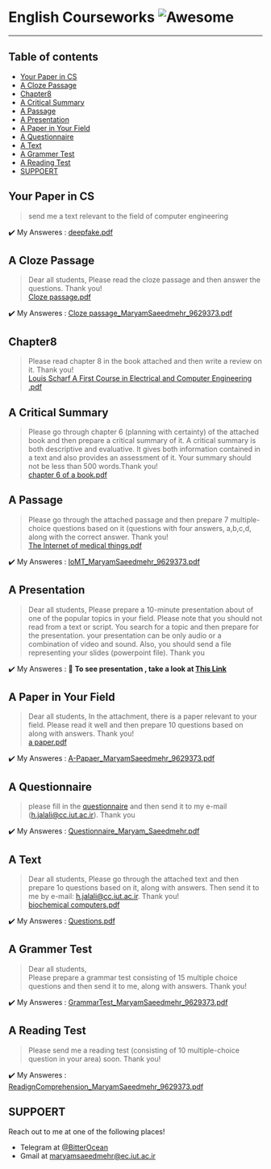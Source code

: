 # **English Courseworks** ![Awesome](https://cdn.rawgit.com/sindresorhus/awesome/d7305f38d29fed78fa85652e3a63e154dd8e8829/media/badge.svg)  

---
## **Table of contents**
- [Your Paper in CS](#Your-Paper-in-CS)
- [A Cloze Passage](#A-Cloze-Passage)
- [Chapter8](#Chapter8)
- [A Critical Summary](#A-Critical-Summary)
- [A Passage](#A-Passage)
- [A Presentation](#A-Presentation)
- [A Paper in Your Field](#A-Paper-in-Your-Field)
- [A Questionnaire](#A-Questionnaire)
- [A Text](#A-Text)
- [A Grammer Test](#A-Grammer-Test)
- [A Reading Test](#A-Reading-Test)
- [SUPPOERT](#SUPPOERT)


## **Your Paper in CS**  
> send me a text relevant to the field of computer engineering 

:heavy_check_mark: My Answeres : [deepfake.pdf](https://github.com/BitterOcean/IUT/files/4335498/deepfake.pdf)

## **A Cloze Passage**  
> Dear all students,
> Please read the cloze passage and then answer the questions. Thank you!  
> [Cloze passage.pdf](https://github.com/BitterOcean/IUT/files/4706228/Cloze.passage.pdf)  

:heavy_check_mark: My Answeres : [Cloze passage_MaryamSaeedmehr_9629373.pdf](https://github.com/BitterOcean/IUT/files/4859717/Cloze.passage_MaryamSaeedmehr_9629373.pdf)



## **Chapter8**  
> Please read chapter 8 in the book attached and then write a review on it. Thank you!  
> [Louis Scharf A First Course in Electrical and Computer Engineering  .pdf](https://github.com/BitterOcean/IUT/files/4706226/Louis.Scharf.A.First.Course.in.Electrical.and.Computer.Engineering.pdf)


## **A Critical Summary**
> Please go through chapter 6 (planning with certainty) of the attached book and then prepare a critical summary of it. A critical summary is both descriptive and evaluative. It gives both information contained in a text and also provides an assessment of it. Your summary should not be less than 500 words.Thank you!  
> [chapter 6 of a book.pdf](https://github.com/BitterOcean/IUT/files/4706225/chapter.6.of.a.book.pdf)


## **A Passage**
> Please go through the attached passage and then prepare 7 multiple-choice questions based on it (questions with four answers, a,b,c,d, along with the correct answer. Thank you!  
> [The Internet of medical things.pdf](https://github.com/BitterOcean/IUT/files/4706223/The.Internet.of.medical.things.pdf)  

:heavy_check_mark: My Answeres : [IoMT_MaryamSaeedmehr_9629373.pdf](https://github.com/BitterOcean/IUT/files/4868557/IoMT_MaryamSaeedmehr_9629373.pdf)



## **A Presentation**
> Dear all students,
> Please prepare a 10-minute presentation about of one of the popular topics in your field. Please note that you should not read from a text or script.  You search for a topic and then prepare for the presentation. your presentation can be  only audio or a combination of video and sound. Also, you should send a file representing your slides (powerpoint file). Thank you   

:heavy_check_mark: My Answeres : :movie_camera: **To see presentation , take a look at <a href="">This Link</a>**



## **A Paper in Your Field**  
> Dear all students,
> In the attachment, there is a paper relevant to your field. Please read it well and then prepare 10 questions based on along with answers. Thank you!  
> [a paper.pdf](https://github.com/BitterOcean/IUT/files/4706221/a.paper.pdf)  

:heavy_check_mark: My Answeres : [A-Papaer_MaryamSaeedmehr_9629373.pdf](https://github.com/BitterOcean/IUT/files/4869785/A-Papaer_MaryamSaeedmehr_9629373.pdf)


## **A Questionnaire**  
> please fill in the <a href="https://forms.gle/j2KitzCS3tYWRkkEA">questionnaire</a> and then send it to my e-mail (h.jalali@cc.iut.ac.ir). Thank you  

:heavy_check_mark: My Answeres : <a href="https://github.com/BitterOcean/IUT/files/4706208/Questionnaire_Maryam_Saeedmehr.pdf">Questionnaire_Maryam_Saeedmehr.pdf</a>


## **A Text**   
> Dear all  students,
> Please go through the attached text and then prepare 1o questions based on  it, along with answers. Then send it to me by e-mail: h.jalali@cc.iut.ac.ir. Thank you!  
> [biochemical computers.pdf](https://github.com/BitterOcean/IUT/files/4706197/biochemical.computers.pdf)  


:heavy_check_mark: My Answeres : [Questions.pdf](https://github.com/BitterOcean/IUT/files/4706193/Questions.pdf)


## **A Grammer Test**   
> Dear all students,  
> Please prepare a grammar test consisting of 15 multiple choice questions and then send it to me, along with answers. Thank you!   


:heavy_check_mark: My Answeres : [GrammarTest_MaryamSaeedmehr_9629373.pdf](https://github.com/BitterOcean/IUT/files/4858994/GrammarTest_MaryamSaeedmehr_9629373.pdf)


## **A Reading Test**
> Please send me a reading test (consisting of 10 multiple-choice question in your area) soon. Thank you!  

:heavy_check_mark: My Answeres : [ReadignComprehension_MaryamSaeedmehr_9629373.pdf](https://github.com/BitterOcean/IUT/files/4869367/ReadignComprehension_MaryamSaeedmehr_9629373.pdf)


## **SUPPOERT**

Reach out to me at one of the following places!

- Telegram at <a href="https://t.me/BitterOcean" target="_blank">@BitterOcean</a>
- Gmail at <a href="mailto:maryamsaeedmehr@ec.iut.ac.ir" target="_blank">maryamsaeedmehr@ec.iut.ac.ir</a>
